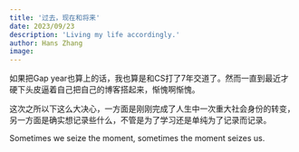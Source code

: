 ```yaml
---
title: '过去，现在和将来'
date: 2023/09/23
description: 'Living my life accordingly.'
author: Hans Zhang
image:
---
```


如果把Gap year也算上的话，我也算是和CS打了7年交道了。然而一直到最近才硬下头皮逼着自己把自己的博客搭起来，惭愧啊惭愧。

这次之所以下这么大决心，一方面是刚刚完成了人生中一次重大社会身份的转变，另一方面是确实想记录些什么，不管是为了学习还是单纯为了记录而记录。

Sometimes we seize the moment, sometimes the moment seizes us.

